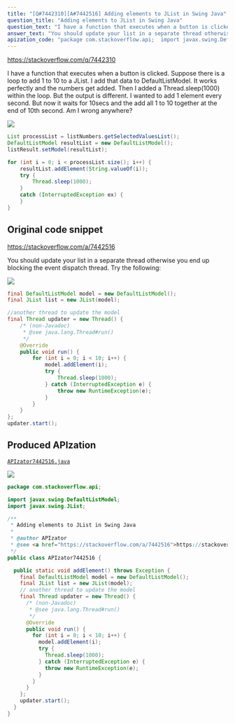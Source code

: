 ```yaml
---
title: "[Q#7442310][A#7442516] Adding elements to JList in Swing Java"
question_title: "Adding elements to JList in Swing Java"
question_text: "I have a function that executes when a button is clicked. Suppose there is a loop to add 1 to 10 to a JList. I add that data to DefaultListModel. It works perfectly and the numbers get added. Then I added a Thread.sleep(1000) within the loop. But the output is different. I wanted to add 1 element every second. But now it waits for 10secs and the add all 1 to 10 together at the end of 10th second. Am I wrong anywhere?"
answer_text: "You should update your list in a separate thread otherwise you end up blocking the event dispatch thread. Try the following:"
apization_code: "package com.stackoverflow.api;  import javax.swing.DefaultListModel; import javax.swing.JList;  /**  * Adding elements to JList in Swing Java  *  * @author APIzator  * @see <a href=\"https://stackoverflow.com/a/7442516\">https://stackoverflow.com/a/7442516</a>  */ public class APIzator7442516 {    public static void addElement() throws Exception {     final DefaultListModel model = new DefaultListModel();     final JList list = new JList(model);     // another thread to update the model     final Thread updater = new Thread() {       /* (non-Javadoc)        * @see java.lang.Thread#run()        */       @Override       public void run() {         for (int i = 0; i < 10; i++) {           model.addElement(i);           try {             Thread.sleep(1000);           } catch (InterruptedException e) {             throw new RuntimeException(e);           }         }       }     };     updater.start();   } }"
---
```


https://stackoverflow.com/q/7442310

I have a function that executes when a button is clicked. Suppose there is a loop to add 1 to 10 to a JList. I add that data to DefaultListModel. It works perfectly and the numbers get added. Then I added a Thread.sleep(1000) within the loop. But the output is different. I wanted to add 1 element every second. But now it waits for 10secs and the add all 1 to 10 together at the end of 10th second. Am I wrong anywhere?


<div class="code-logo"><img src="/stackoverflow.png" /></div>

```java
List processList = listNumbers.getSelectedValuesList();
DefaultListModel resultList = new DefaultListModel();
listResult.setModel(resultList);

for (int i = 0; i < processList.size(); i++) {
    resultList.addElement(String.valueOf(i));
    try {
        Thread.sleep(1000);
    }
    catch (InterruptedException ex) {
    }
}
```


## Original code snippet

https://stackoverflow.com/a/7442516

You should update your list in a separate thread otherwise you end up blocking the event dispatch thread.
Try the following:

<div class="code-logo"><img src="/stackoverflow.png" /></div>

```java
final DefaultListModel model = new DefaultListModel();
final JList list = new JList(model);

//another thread to update the model
final Thread updater = new Thread() {
    /* (non-Javadoc)
     * @see java.lang.Thread#run()
     */
    @Override
    public void run() {
        for (int i = 0; i < 10; i++) {
            model.addElement(i);
            try {
                Thread.sleep(1000);
            } catch (InterruptedException e) {
                throw new RuntimeException(e);
            }
        }
    }
};
updater.start();
```

## Produced APIzation

[`APIzator7442516.java`](https://github.com/blind-papers/apization-temp-data/raw/main/search/APIzator7442516.java)

<div class="code-logo"><img src="/apizator.png" /></div>

```java
package com.stackoverflow.api;

import javax.swing.DefaultListModel;
import javax.swing.JList;

/**
 * Adding elements to JList in Swing Java
 *
 * @author APIzator
 * @see <a href="https://stackoverflow.com/a/7442516">https://stackoverflow.com/a/7442516</a>
 */
public class APIzator7442516 {

  public static void addElement() throws Exception {
    final DefaultListModel model = new DefaultListModel();
    final JList list = new JList(model);
    // another thread to update the model
    final Thread updater = new Thread() {
      /* (non-Javadoc)
       * @see java.lang.Thread#run()
       */
      @Override
      public void run() {
        for (int i = 0; i < 10; i++) {
          model.addElement(i);
          try {
            Thread.sleep(1000);
          } catch (InterruptedException e) {
            throw new RuntimeException(e);
          }
        }
      }
    };
    updater.start();
  }
}

```